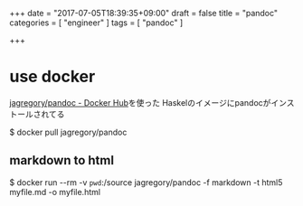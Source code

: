 +++
date = "2017-07-05T18:39:35+09:00"
draft = false
title = "pandoc"
categories = [ "engineer" ]
tags = [ "pandoc" ]

+++

# use docker

[jagregory/pandoc \- Docker Hub](https://hub.docker.com/r/jagregory/pandoc/)を使った
Haskelのイメージにpandocがインストールされてる  

$ docker pull jagregory/pandoc

## markdown to html

$ docker run --rm -v `pwd`:/source jagregory/pandoc -f markdown -t html5 myfile.md -o myfile.html


